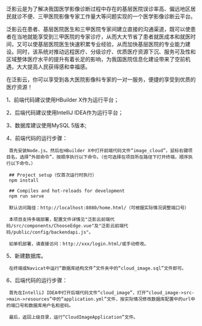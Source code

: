 泛影云是为了解决我国医学影像诊断过程中存在的基层医院误诊率高、偏远地区居民就诊不便、三甲医院影像专家工作量大等问题实现的一个医学影像诊断云平台。

泛影云在患者、基层医院医生和三甲医院专家间建立直接的沟通渠道，既可以使患者在当地就能享受到三甲医院的专家诊疗，从而大大节省了患者就医成本和就医时间，又可以使基层医院医生快速积累专业经验，从而加快基层医院的专业能力建设。同时，该系统对推动远程医疗、分级诊疗、优质医疗资源下沉、服务可及性和区域整体医疗水平的提升有着长足的影响，为我国医院信息化建设带来了空前机遇，大大提高人民获得感和幸福感。

在泛影云，你可以享受到各大医院影像科专家的一对一服务，便捷的享受到优质的医疗资源！

1、前端代码建议使用HBuilder X作为运行平台；

2、后端代码建议使用IntelliJ IDEA作为运行平台；

3、数据库建议使用MySQL 5版本;

4、前端代码的运行步骤：

     首先安装Node.js。然后在HBuilder X中打开前端代码文件“image_cloud”，鼠标右键项目名，选择“外部命令”，按顺序执行以下命令。（也可选择在项目所在路径下打开终端，顺序执行以下命令。）
     
     ## Project setup（仅首次运行时执行）
     npm install

     ## Compiles and hot-reloads for development
     npm run serve

     默认访问路径：http://localhost:8080/home.html/（可根据实际情况调整端口号）

     本项目支持多端部署，配置文件详情见"泛影云前端代码/src/components/ChooseEdge.vue"及"泛影云前端代码/public/config/backendapi.js"。
     
     如单机部署，请直接访问：http://xxx/login.html/或手动修改。

5、新建数据库。
     
     在终端或Navicat中运行“数据库结构文件”文件夹中的“cloud_image.sql”文件即可。

6、后端代码的运行步骤：
     
     首先在IntelliJ IDEA中打开后端代码文件“cloud_image”，打开“cloud_image->src->main->resources”中的“application.yml”文件，按实际情况修改数据库配置中的url中的端口号和数据库用户名和密码。
     
     最后，返回上级目录，运行“CloudImageApplication”文件。
